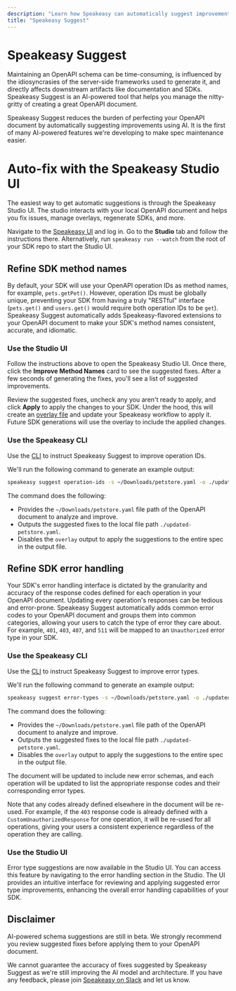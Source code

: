 ```yaml
---
description: "Learn how Speakeasy can automatically suggest improvements to an OpenAPI document."
title: "Speakeasy Suggest"
---
```


# Speakeasy Suggest

Maintaining an OpenAPI schema can be time-consuming, is influenced by the idiosyncrasies of the server-side frameworks
used to generate it, and directly affects downstream artifacts like documentation and SDKs. Speakeasy Suggest is an
AI-powered tool that helps you manage the nitty-gritty of creating a great OpenAPI document.

Speakeasy Suggest reduces the burden of perfecting your OpenAPI document by automatically suggesting improvements using
AI. It is the first of many AI-powered features we're developing to make spec maintenance easier.

# Auto-fix with the Speakeasy Studio UI

The easiest way to get automatic suggestions is through the Speakeasy Studio UI. The studio interacts with your local
OpenAPI document and helps you fix issues, manage overlays, regenerate SDKs, and more.

Navigate to the [Speakeasy UI](https://app.speakeasy.dev/) and log in. Go to the **Studio** tab and follow the
instructions there. Alternatively, run `speakeasy run --watch` from the root of your SDK repo to start the Studio UI.

## Refine SDK method names

By default, your SDK will use your OpenAPI operation IDs as method names, for example, `pets.getPet()`. However,
operation IDs must be globally unique, preventing your SDK from having a truly "RESTful" interface (`pets.get()`
and `users.get()` would require both operation IDs to be `get`). Speakeasy Suggest automatically adds Speakeasy-flavored extensions to your OpenAPI document to make your SDK's method names consistent, accurate, and idiomatic.

### Use the Studio UI

Follow the instructions above to open the Speakeasy Studio UI. Once there, click the **Improve Method Names** card to
see the suggested fixes. After a few seconds of generating the fixes, you'll see a list of suggested improvements.

Review the suggested fixes, uncheck any you aren't ready to apply, and click **Apply** to apply the changes to your SDK. Under the hood, this will create
an [overlay file](https://www.speakeasy.com/docs/prep-openapi/overlays/create-overlays) and update your Speakeasy workflow to apply it. Future SDK generations will use the overlay to include the applied changes.

### Use the Speakeasy CLI

Use the [CLI](https://github.com/speakeasy-api/speakeasy) to instruct Speakeasy Suggest to improve operation IDs.

We'll run the following command to generate an example output:

```bash
speakeasy suggest operation-ids -s ~/Downloads/petstore.yaml -o ./updated-petstore.yaml --overlay=false
``` 

The command does the following:

- Provides the `~/Downloads/petstore.yaml` file path of the OpenAPI document to analyze and improve.
- Outputs the suggested fixes to the local file path `./updated-petstore.yaml`.
- Disables the `overlay` output to apply the suggestions to the entire spec in the output file.

## Refine SDK error handling

Your SDK's error handling interface is dictated by the granularity and accuracy of the response codes defined for each
operation in your OpenAPI document.
Updating every operation's responses can be tedious and error-prone. Speakeasy Suggest automatically adds common error
codes to your OpenAPI document and groups them into common categories, allowing your users to catch the type of error they care about. For example, `401`, `403`, `407`, and `511` will be
mapped to an `Unauthorized` error type in your SDK.

### Use the Speakeasy CLI

Use the [CLI](https://github.com/speakeasy-api/speakeasy) to instruct Speakeasy Suggest to improve error types.

We'll run the following command to generate an example output:

```bash
speakeasy suggest error-types -s ~/Downloads/petstore.yaml -o ./updated-petstore.yaml --overlay=false
``` 

The command does the following:

- Provides the `~/Downloads/petstore.yaml` file path of the OpenAPI document to analyze and improve.
- Outputs the suggested fixes to the local file path `./updated-petstore.yaml`.
- Disables the `overlay` output to apply the suggestions to the entire spec in the output file.

The document will be updated to include new error schemas, and each operation will be updated to list the appropriate response codes and their corresponding error types.

Note that any codes already defined elsewhere in the document will be re-used. For example, if the `403` response code
is already defined with a `CustomUnauthorizedResponse` for one operation, it will be re-used for all operations, giving your users a consistent
experience regardless of the operation they are calling.

### Use the Studio UI

Error type suggestions are now available in the Studio UI. You can access this feature by navigating to the error handling section in the Studio. The UI provides an intuitive interface for reviewing and applying suggested error type improvements, enhancing the overall error handling capabilities of your SDK.

## Disclaimer

AI-powered schema suggestions are still in beta. We strongly recommend you review suggested fixes before applying them
to your OpenAPI document.

We cannot guarantee the accuracy of fixes suggested by Speakeasy Suggest as we're still improving the AI model and
architecture. If you have any feedback, please
join [Speakeasy on Slack](https://join.slack.com/t/speakeasy-dev/shared_invite/zt-1df0lalk5-HCAlpcQiqPw8vGukQWhexw) and
let us know.